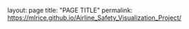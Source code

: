 layout: page
title: "PAGE TITLE"
permalink: https://mlrice.github.io/Airline_Safety_Visualization_Project/
